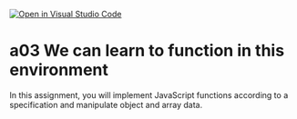 [![Open in Visual Studio Code](https://classroom.github.com/assets/open-in-vscode-f059dc9a6f8d3a56e377f745f24479a46679e63a5d9fe6f495e02850cd0d8118.svg)](https://classroom.github.com/online_ide?assignment_repo_id=6524597&assignment_repo_type=AssignmentRepo)
# a03 We can learn to function in this environment
In this assignment, you will implement JavaScript functions according to a specification and manipulate object and array data.

